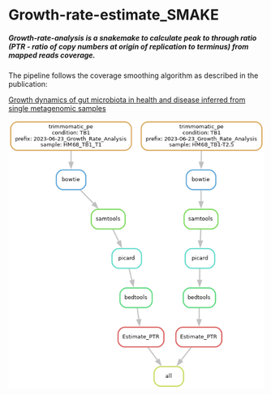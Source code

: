 # Growth-rate-estimate_SMAKE

##### Growth-rate-analysis is a snakemake to calculate peak to through ratio (PTR - ratio of copy numbers at origin of replication to terminus) from  mapped reads coverage.

The pipeline follows the coverage smoothing algorithm as described in the publication: 

[Growth dynamics of gut microbiota in health and disease inferred from single metagenomic samples](http://science.sciencemag.org/content/349/6252/1101.long)

![Alt text](./dag.png)
